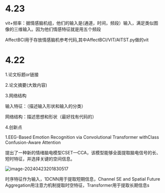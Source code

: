 # 4.23

vit+频率：据情感脑机组，他们的输入是(通道，时间，频段）输入，满足类似图像的三维输入。因为他们情感特征就是用五个频段

AffectBCI用于存放情感脑机参考代码,其中AffectBCI/VIT/AITST.py做的vit

# 4.22

1.论文标题or链接

2.论文摘要(大致内容)

3.网络结构

输入特征：（描述输入形状和输入的分类）

网络结构：描述思想和形状（最好找有代码的）

4.创新点

1.EEG-Based Emotion Recognition via Convolutional Transformer withClass Confusion-Aware Attention

提出了一种新的情绪脑电模型CSET—CCA，该模型能够全面提取脑电信号的长、短时特征，并选择关键的空间信息。

![image-20240423201830517](F:\DL_Classifier\Misc\image-20240423201830517.png)

时序特征作为输入，1DCNN用于提取短期信息，Channel SE and Spatial Future Aggregation用注意力机制提取时空特征，Transformer用于提取长期信息s

